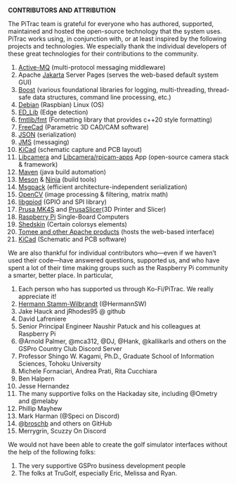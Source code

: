 **CONTRIBUTORS AND ATTRIBUTION**

The PiTrac team is grateful for everyone who has authored, supported, maintained and hosted the open-source technology that the system uses.  PiTrac works using, in conjunction with, or at least inspired by the following projects and technologies.  We especially thank the individual developers of these great technologies for their contributions to the community.

1. [Active-MQ](https://activemq.apache.org/) (multi-protocol messaging middleware)  
2. Apache [Jakarta](https://jakarta.apache.org/) Server Pages (serves the web-based default system GUI)  
3. [Boost](https://www.boost.org/) (various foundational libraries for logging, multi-threading, thread-safe data structures, command line processing, etc.)  
4.  [Debian](https://www.raspbian.org/) (Raspbian) Linux (OS)  
5. [ED\_Lib](https://github.com/CihanTopal/ED_Lib) (Edge detection)  
6. [fmtlib/fmt](https://fmt.dev/11.0/) (Formatting library that provides c++20 style formatting)  
7. [FreeCad](https://www.freecad.org/downloads.php) (Parametric 3D CAD/CAM software)  
8. [JSON](https://github.com/google/gson) (serialization)  
9. [JMS](https://www.oracle.com/java/technologies/java-message-service.html#:~:text=The%20Java%20Message%20Service%20\(JMS,coupled%2C%20reliable%2C%20and%20asynchronous.) (messaging)  
10. [KiCad](https://www.kicad.org/) (schematic capture and PCB layout)  
11. [Libcamera](https://libcamera.org/) and [Libcamera/rpicam-apps](https://github.com/raspberrypi/rpicam-apps) App (open-source camera stack & framework)  
12. [Maven](https://maven.apache.org/guides/getting-started/maven-in-five-minutes.html) (java build automation)  
13. [Meson](https://mesonbuild.com/) & [Ninja](https://ninja-build.org/) (build tools)  
14. [Msgpack](https://msgpack.org/index.html) (efficient architecture-independent serialization)  
15. [OpenCV](https://opencv.org/) (image processing & filtering, matrix math)  
16.  [libgpiod](https://github.com/brgl/libgpiod) (GPIO and SPI library)  
17. [Prusa MK4S](https://www.prusa3d.com/product/original-prusa-mk4s-3d-printer-kit/) and [PrusaSlicer](https://www.prusa3d.com/page/prusaslicer_424/)(3D Printer and Slicer)  
18. [Raspberry Pi](https://www.raspberrypi.com/) Single-Board Computers  
19. [Shedskin](https://shedskin.readthedocs.io/en/latest/index.html) (Certain colorsys elements)  
20. [Tomee and other Apache products](https://tomee.apache.org/) (hosts the web-based interface)  
21. [KiCad](https://www.kicad.org/) (Schematic and PCB software)

We are also thankful for individual contributors who—even if we haven’t used their code—have answered questions, supported us, and who have spent a lot of their time making groups such as the Raspberry Pi community a smarter, better place.  In particular,

1. Each person who has supported us through Ko-Fi/PiTrac.  We really appreciate it\!  
2. [Hermann Stamm-Wilbrandt](https://stamm-wilbrandt.de/en/) (@HermannSW)  
3. Jake Hauck and jRhodes95 @ github  
4. David Lafreniere  
5. Senior Principal Engineer Naushir Patuck and his colleagues at Raspberry Pi  
6. @Arnold Palmer, @mca312, @DJ, @Hank, @kallikarls and others on the GSPro Country Club Discord Server  
7. Professor Shingo W. Kagami, Ph.D., Graduate School of Information Sciences, Tohoku University  
8. Michele Fornaciari, Andrea Prati, Rita Cucchiara  
9. Ben Halpern  
10. Jesse Hernandez  
11. The many supportive folks on the Hackaday site, including @Ometry and @melaby  
12. Phillip Mayhew  
13. Mark Harman (@Speci on Discord)  
14. @[broschb](https://github.com/jamespilgrim/PiTrac/commits?author=broschb) and others on GitHub  
15. Merrygrin, Scuzzy On Discord

We would not have been able to create the golf simulator interfaces without the help of the following folks:

1. The very supportive GSPro business development people  
2. The folks at TruGolf, especially Eric, Melissa and Ryan.

 

